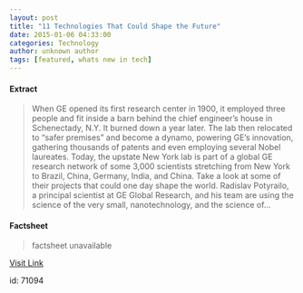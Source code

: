 ```yaml
---
layout: post
title: "11 Technologies That Could Shape the Future"
date: 2015-01-06 04:33:00
categories: Technology
author: unknown author
tags: [featured, whats new in tech]
---
```



#### Extract
>When GE opened its first research center in 1900, it employed three people and fit inside a barn behind the chief engineer&#8217;s house in Schenectady, N.Y. It burned down a year later. The lab then relocated to “safer premises” and become a dynamo, powering GE’s innovation, gathering thousands of patents and even employing several Nobel laureates. Today, the upstate New York lab is part of a global GE research network of some 3,000 scientists stretching from New York to Brazil, China, Germany, India, and China. Take a look at some of their projects that could one day shape the world. Radislav Potyrailo, a principal scientist at GE Global Research, and his team are using the science of the very small, nanotechnology, and the science of...

#### Factsheet
>factsheet unavailable

[Visit Link](http://www.gereports.com/post/106571318265)

id:   71094


